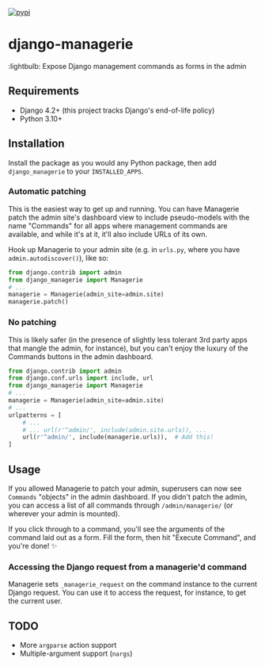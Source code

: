 [![pypi](https://img.shields.io/pypi/v/django-managerie.svg)](https://pypi.python.org/pypi/django-managerie/)

# django-managerie

:lightbulb: Expose Django management commands as forms in the admin

## Requirements

- Django 4.2+ (this project tracks Django's end-of-life policy)
- Python 3.10+

## Installation

Install the package as you would any Python package, then add `django_managerie` to your `INSTALLED_APPS`.

### Automatic patching

This is the easiest way to get up and running.
You can have Managerie patch the admin site's dashboard view to include pseudo-models with the name "Commands"
for all apps where management commands are available, and while it's at it, it'll also include URLs of its own.

Hook up Managerie to your admin site (e.g. in `urls.py`, where you have `admin.autodiscover()`), like so:

```python
from django.contrib import admin
from django_managerie import Managerie
# ...
managerie = Managerie(admin_site=admin.site)
managerie.patch()
```

### No patching

This is likely safer (in the presence of slightly less tolerant 3rd party apps that mangle the admin, for instance),
but you can't enjoy the luxury of the Commands buttons in the admin dashboard.

```python
from django.contrib import admin
from django.conf.urls import include, url
from django_managerie import Managerie
# ...
managerie = Managerie(admin_site=admin.site)
# ...
urlpatterns = [
    # ...
    # ... url(r'^admin/', include(admin.site.urls)), ...
    url(r'^admin/', include(managerie.urls)),  # Add this!
]
```

## Usage

If you allowed Managerie to patch your admin, superusers can now see `Commands` "objects" in the admin dashboard.
If you didn't patch the admin, you can access a list of all commands through `/admin/managerie/`
(or wherever your admin is mounted).

If you click through to a command, you'll see the arguments of the command laid out as a form.
Fill the form, then hit "Execute Command", and you're done! :sparkles:

### Accessing the Django request from a managerie'd command

Managerie sets `_managerie_request` on the command instance to the current Django request.
You can use it to access the request, for instance, to get the current user.

## TODO

- More `argparse` action support
- Multiple-argument support (`nargs`)
